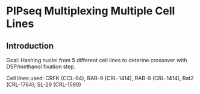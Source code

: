 # PIPseq Multiplexing Multiple Cell Lines

## Introduction 
Goal: Hashing nuclei from 5 different cell lines to deterine crossover with DSP/methanol fixation step. 

Cell lines used: CRFK (CCL-94), RAB-9 (CRL-1414), RAB-9 (CRL-1414), Rat2 (CRL-1764), SL-29 (CRL-1590)
